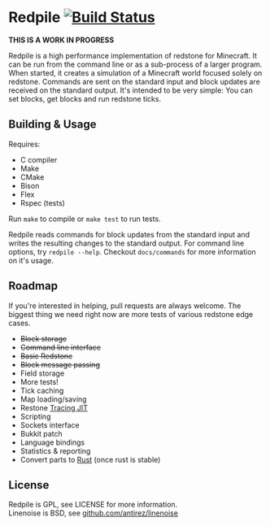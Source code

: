 Redpile [![Build Status](https://travis-ci.org/Nullreff/redpile.svg?branch=master)](https://travis-ci.org/Nullreff/redpile)
=======

**THIS IS A WORK IN PROGRESS**

Redpile is a high performance implementation of redstone for Minecraft.
It can be run from the command line or as a sub-process of a larger program.
When started, it creates a simulation of a Minecraft world focused solely on redstone.
Commands are sent on the standard input and block updates are received on the standard output.
It's intended to be very simple: You can set blocks, get blocks and run redstone ticks.

Building & Usage
----------------

Requires:

* C compiler
* Make
* CMake
* Bison
* Flex
* Rspec (tests)

Run `make` to compile or `make test` to run tests.

Redpile reads commands for block updates from the standard input and writes the resulting changes to the standard output.
For command line options, try `redpile --help`.  Checkout `docs/commands` for more information on it's usage.

Roadmap
-------

If you're interested in helping, pull requests are always welcome.  The biggest thing we need right now are more tests of various redstone edge cases.

* ~~Block storage~~
* ~~Command line interface~~
* ~~Basic Redstone~~
* ~~Block message passing~~
* Field storage
* More tests!
* Tick caching
* Map loading/saving
* Restone [Tracing JIT](http://en.wikipedia.org/wiki/Tracing_just-in-time_compilation)
* Scripting
* Sockets interface
* Bukkit patch
* Language bindings
* Statistics & reporting
* Convert parts to [Rust](http://www.rust-lang.org/) (once rust is stable)

License
-------

Redpile is GPL, see LICENSE for more information.  
Linenoise is BSD, see [github.com/antirez/linenoise](https://github.com/antirez/linenoise)

